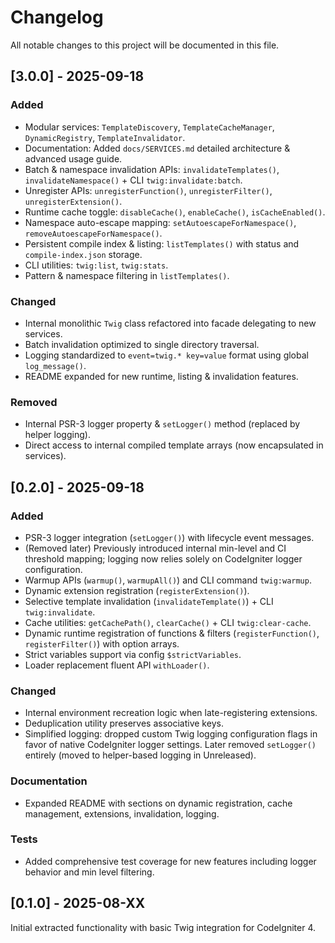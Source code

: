 # Changelog

All notable changes to this project will be documented in this file.

## [3.0.0] - 2025-09-18
### Added
- Modular services: `TemplateDiscovery`, `TemplateCacheManager`, `DynamicRegistry`, `TemplateInvalidator`.
- Documentation: Added `docs/SERVICES.md` detailed architecture & advanced usage guide.
- Batch & namespace invalidation APIs: `invalidateTemplates()`, `invalidateNamespace()` + CLI `twig:invalidate:batch`.
- Unregister APIs: `unregisterFunction()`, `unregisterFilter()`, `unregisterExtension()`.
- Runtime cache toggle: `disableCache()`, `enableCache()`, `isCacheEnabled()`.
- Namespace auto-escape mapping: `setAutoescapeForNamespace()`, `removeAutoescapeForNamespace()`.
- Persistent compile index & listing: `listTemplates()` with status and `compile-index.json` storage.
- CLI utilities: `twig:list`, `twig:stats`.
- Pattern & namespace filtering in `listTemplates()`.
### Changed
- Internal monolithic `Twig` class refactored into facade delegating to new services.
- Batch invalidation optimized to single directory traversal.
- Logging standardized to `event=twig.* key=value` format using global `log_message()`.
- README expanded for new runtime, listing & invalidation features.
### Removed
- Internal PSR-3 logger property & `setLogger()` method (replaced by helper logging).
- Direct access to internal compiled template arrays (now encapsulated in services).

## [0.2.0] - 2025-09-18
### Added
- PSR-3 logger integration (`setLogger()`) with lifecycle event messages.
- (Removed later) Previously introduced internal min-level and CI threshold mapping; logging now relies solely on CodeIgniter logger configuration.
- Warmup APIs (`warmup()`, `warmupAll()`) and CLI command `twig:warmup`.
- Dynamic extension registration (`registerExtension()`).
- Selective template invalidation (`invalidateTemplate()`) + CLI `twig:invalidate`.
- Cache utilities: `getCachePath()`, `clearCache()` + CLI `twig:clear-cache`.
- Dynamic runtime registration of functions & filters (`registerFunction()`, `registerFilter()`) with option arrays.
- Strict variables support via config `$strictVariables`.
- Loader replacement fluent API `withLoader()`.

### Changed
- Internal environment recreation logic when late-registering extensions.
- Deduplication utility preserves associative keys.
- Simplified logging: dropped custom Twig logging configuration flags in favor of native CodeIgniter logger settings. Later removed `setLogger()` entirely (moved to helper-based logging in Unreleased).

### Documentation
- Expanded README with sections on dynamic registration, cache management, extensions, invalidation, logging.

### Tests
- Added comprehensive test coverage for new features including logger behavior and min level filtering.

## [0.1.0] - 2025-08-XX
Initial extracted functionality with basic Twig integration for CodeIgniter 4.
